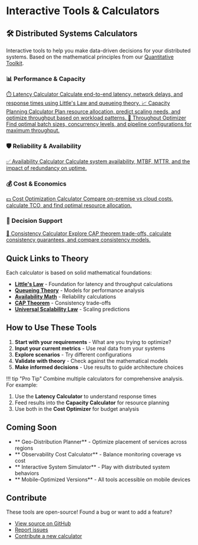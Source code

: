 # Interactive Tools & Calculators

<div class="tools-intro">
<h2>🛠️ Distributed Systems Calculators</h2>
<p>Interactive tools to help you make data-driven decisions for your distributed systems. Based on the mathematical principles from our <a href="../quantitative/index.md">Quantitative Toolkit</a>.</p>

<h3>📊 Performance & Capacity</h3>
<div class="tools-grid">

<a href="latency-calculator.md" class="tool-card">
<div class="tool-icon">⏱️
Latency Calculator
Calculate end-to-end latency, network delays, and response times using Little's Law and queueing theory.
</a>

<a href="capacity-calculator.md" class="tool-card">
📈
Capacity Planning Calculator
Plan resource allocation, predict scaling needs, and optimize throughput based on workload patterns.
</a>

<a href="throughput-calculator.md" class="tool-card">
🚀
Throughput Optimizer
Find optimal batch sizes, concurrency levels, and pipeline configurations for maximum throughput.
</a>

</div>
</div>

<h3>🛡️ Reliability & Availability</h3>
<div class="tools-grid">

<a href="availability-calculator.md" class="tool-card">
<div class="tool-icon">✅
Availability Calculator
Calculate system availability, MTBF, MTTR, and the impact of redundancy on uptime.
</a>

<!-- Coming Soon: Failure Probability Estimator -->

<!-- Coming Soon: Replication Strategy Planner -->

</div>
</div>

<h3>💰 Cost & Economics</h3>
<div class="tools-grid">

<a href="cost-optimizer.md" class="tool-card">
<div class="tool-icon">💵
Cost Optimization Calculator
Compare on-premise vs cloud costs, calculate TCO, and find optimal resource allocation.
</a>

<!-- Coming Soon: Architecture ROI Calculator -->

<!-- Coming Soon: Storage Economics Calculator -->

</div>
</div>

<h3>🎯 Decision Support</h3>
<div class="tools-grid">

<a href="consistency-calculator.md" class="tool-card">
<div class="tool-icon">🔄
Consistency Calculator
Explore CAP theorem trade-offs, calculate consistency guarantees, and compare consistency models.
</a>

<!-- Coming Soon: Partition Strategy Simulator -->

<!-- Coming Soon: Queue Analyzer -->

</div>
</div>
</div>

## Quick Links to Theory

Each calculator is based on solid mathematical foundations:

- **[Little's Law](quantitative/littles-law)** - Foundation for latency and throughput calculations
- **[Queueing Theory](quantitative/queueing-models)** - Models for performance analysis
- **[Availability Math](quantitative/availability-math)** - Reliability calculations
- **[CAP Theorem](part1-axioms/distributed-knowledge)** - Consistency trade-offs
- **[Universal Scalability Law](quantitative/universal-scalability)** - Scaling predictions

## How to Use These Tools

1. **Start with your requirements** - What are you trying to optimize?
2. **Input your current metrics** - Use real data from your systems
3. **Explore scenarios** - Try different configurations
4. **Validate with theory** - Check against the mathematical models
5. **Make informed decisions** - Use results to guide architecture choices

!!! tip "Pro Tip"
 Combine multiple calculators for comprehensive analysis. For example:
 
 1. Use the **Latency Calculator** to understand response times
 2. Feed results into the **Capacity Calculator** for resource planning
 3. Use both in the **Cost Optimizer** for budget analysis

## Coming Soon

- ** Geo-Distribution Planner** - Optimize placement of services across regions
- ** Observability Cost Calculator** - Balance monitoring coverage vs cost
- ** Interactive System Simulator** - Play with distributed system behaviors
- ** Mobile-Optimized Versions** - All tools accessible on mobile devices

## Contribute

These tools are open-source! Found a bug or want to add a feature?

- [View source on GitHub](https://github.com/deepaucksharma/DStudio)
- [Report issues](https://github.com/deepaucksharma/DStudio/issues)
- [Contribute a new calculator](https://github.com/deepaucksharma/DStudio/blob/main/CONTRIBUTING.md)